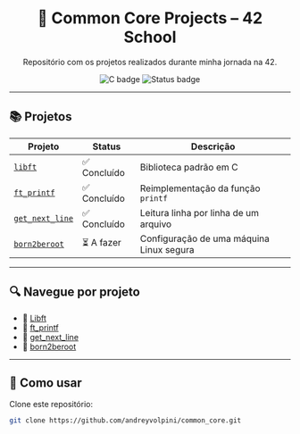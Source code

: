 <h1 align="center">🧠 Common Core Projects – 42 School</h1>

<p align="center">
  Repositório com os projetos realizados durante minha jornada na 42.
</p>

<p align="center">
  <img src="https://img.shields.io/badge/Language-C-blue?style=flat-square&logo=c&logoColor=white" alt="C badge" />
  <img src="https://img.shields.io/badge/Status-Em andamento-yellow?style=flat-square" alt="Status badge" />
</p>


---
## 📚 Projetos
| Projeto         | Status         | Descrição                                        |
|-----------------|----------------|--------------------------------------------------|
| [`libft`](./libft)         | ✅ Concluído     | Biblioteca padrão em C                          |
| [`ft_printf`](./ft_printf) | ✅ Concluído     | Reimplementação da função `printf`              |
| [`get_next_line`](./get_next_line) | ✅ Concluído     | Leitura linha por linha de um arquivo           |
| [`born2beroot`](./born2beroot)     | ⏳ A fazer       | Configuração de uma máquina Linux segura        |


---
## 🔍 Navegue por projeto
- 📁 [Libft](./libft)
- 📁 [ft_printf](./ft_printf)
- 📁 [get_next_line](./get_next_line)
- 📁 [born2beroot](./born2beroot)


---
## 🚀 Como usar
Clone este repositório:
```bash
git clone https://github.com/andreyvolpini/common_core.git

